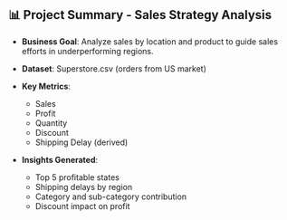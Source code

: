 ## 📊 Project Summary - Sales Strategy Analysis

- **Business Goal**: Analyze sales by location and product to guide sales efforts in underperforming regions.
- **Dataset**: Superstore.csv (orders from US market)
- **Key Metrics**:
  - Sales
  - Profit
  - Quantity
  - Discount
  - Shipping Delay (derived)

- **Insights Generated**:
  - Top 5 profitable states
  - Shipping delays by region
  - Category and sub-category contribution
  - Discount impact on profit